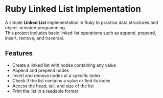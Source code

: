 # Ruby Linked List Implementation

A simple **Linked List** implementation in Ruby to practice data structures and object-oriented programming.  
This project includes basic linked list operations such as append, prepend, insert, remove, and traversal.

## Features

- Create a linked list with nodes containing any value
- Append and prepend nodes
- Insert and remove nodes at a specific index
- Check if the list contains a value or find its index
- Access the head, tail, and size of the list
- Print the list in a readable format
